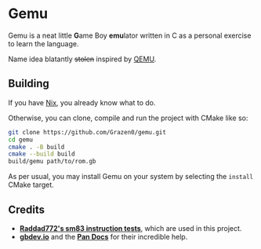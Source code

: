# Gemu

Gemu is a neat little **G**ame Boy **emu**lator written in C as a personal exercise to learn the language.

Name idea blatantly ~~stolen~~ inspired by [QEMU](https://www.qemu.org/).

## Building

If you have [Nix](https://nixos.org/), you already know what to do.

Otherwise, you can clone, compile and run the project with CMake like so:

```bash
git clone https://github.com/Grazen0/gemu.git
cd gemu
cmake . -B build
cmake --build build
build/gemu path/to/rom.gb
```

As per usual, you may install Gemu on your system by selecting the `install` CMake target.

## Credits

- **[Raddad772's sm83 instruction tests](https://github.com/raddad772/jsmoo/tree/b3807b55f03cdad2191810b2a770781d73c41870/misc/tests/GeneratedTests/sm83)**, which are used in this project.
- **[gbdev.io](https://gbdev.io/)** and the **[Pan Docs](https://gbdev.io/pandocs/)** for their incredible help.
